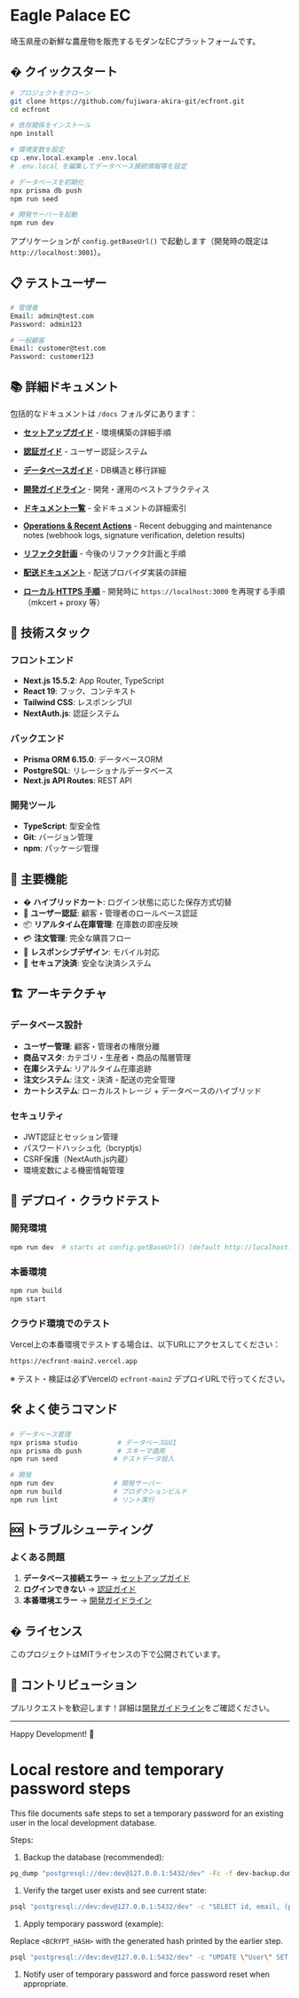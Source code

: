 # Eagle Palace EC

埼玉県産の新鮮な農産物を販売するモダンなECプラットフォームです。

## � クイックスタート

```bash
# プロジェクトをクローン
git clone https://github.com/fujiwara-akira-git/ecfront.git
cd ecfront

# 依存関係をインストール
npm install

# 環境変数を設定
cp .env.local.example .env.local
# .env.local を編集してデータベース接続情報等を設定

# データベースを初期化
npx prisma db push
npm run seed

# 開発サーバーを起動
npm run dev
```

アプリケーションが `config.getBaseUrl()` で起動します（開発時の既定は `http://localhost:3001`）。

## 📋 テストユーザー

```bash
# 管理者
Email: admin@test.com
Password: admin123

# 一般顧客
Email: customer@test.com  
Password: customer123
```

## 📚 詳細ドキュメント

包括的なドキュメントは `/docs` フォルダにあります：

- **[セットアップガイド](./docs/setup-guide.md)** - 環境構築の詳細手順
- **[認証ガイド](./docs/authentication-guide.md)** - ユーザー認証システム
- **[データベースガイド](./docs/database-migration.md)** - DB構造と移行詳細
- **[開発ガイドライン](./docs/development-guidelines.md)** - 開発・運用のベストプラクティス
- **[ドキュメント一覧](./docs/README.md)** - 全ドキュメントの詳細索引

- **[Operations & Recent Actions](./docs/operations.md)** - Recent debugging and maintenance notes (webhook logs, signature verification, deletion results)

- **[リファクタ計画](./docs/REFACTOR_PLAN.md)** - 今後のリファクタ計画と手順
- **[配送ドキュメント](./docs/delivery.md)** - 配送プロバイダ実装の詳細

- **[ローカル HTTPS 手順](./docs/local-https.md)** - 開発時に `https://localhost:3000` を再現する手順（mkcert + proxy 等）

## 🔧 技術スタック

### フロントエンド

- **Next.js 15.5.2**: App Router, TypeScript
- **React 19**: フック、コンテキスト
- **Tailwind CSS**: レスポンシブUI
- **NextAuth.js**: 認証システム

### バックエンド

- **Prisma ORM 6.15.0**: データベースORM
- **PostgreSQL**: リレーショナルデータベース
- **Next.js API Routes**: REST API

### 開発ツール

- **TypeScript**: 型安全性
- **Git**: バージョン管理
- **npm**: パッケージ管理

## 🎉 主要機能

- � **ハイブリッドカート**: ログイン状態に応じた保存方式切替
- 👤 **ユーザー認証**: 顧客・管理者のロールベース認証
- 📦 **リアルタイム在庫管理**: 在庫数の即座反映
- 💳 **注文管理**: 完全な購買フロー
- 📱 **レスポンシブデザイン**: モバイル対応
- 🔐 **セキュア決済**: 安全な決済システム

## 🏗️ アーキテクチャ

### データベース設計

- **ユーザー管理**: 顧客・管理者の権限分離
- **商品マスタ**: カテゴリ・生産者・商品の階層管理
- **在庫システム**: リアルタイム在庫追跡
- **注文システム**: 注文・決済・配送の完全管理
- **カートシステム**: ローカルストレージ + データベースのハイブリッド

### セキュリティ

- JWT認証とセッション管理
- パスワードハッシュ化（bcryptjs）
- CSRF保護（NextAuth.js内蔵）
- 環境変数による機密情報管理


## 🚀 デプロイ・クラウドテスト

### 開発環境

```bash
npm run dev  # starts at config.getBaseUrl() (default http://localhost:3001)
```

### 本番環境

```bash
npm run build
npm start
```

### クラウド環境でのテスト

Vercel上の本番環境でテストする場合は、以下URLにアクセスしてください：

```text
https://ecfront-main2.vercel.app
```

※ テスト・検証は必ずVercelの `ecfront-main2` デプロイURLで行ってください。

## 🛠️ よく使うコマンド

```bash
# データベース管理
npx prisma studio          # データベースGUI
npx prisma db push         # スキーマ適用
npm run seed              # テストデータ投入

# 開発
npm run dev               # 開発サーバー
npm run build             # プロダクションビルド
npm run lint              # リント実行
```

## 🆘 トラブルシューティング

### よくある問題

1. **データベース接続エラー** → [セットアップガイド](./docs/setup-guide.md#トラブルシューティング)
2. **ログインできない** → [認証ガイド](./docs/authentication-guide.md#テストユーザーアカウント)
3. **本番環境エラー** → [開発ガイドライン](./docs/development-guidelines.md#緊急対応手順)

## � ライセンス

このプロジェクトはMITライセンスの下で公開されています。

## 🤝 コントリビューション

プルリクエストを歓迎します！詳細は[開発ガイドライン](./docs/development-guidelines.md)をご確認ください。

---

Happy Development! 🚀

# Local restore and temporary password steps

This file documents safe steps to set a temporary password for an existing user in the local development database.

Steps:

1. Backup the database (recommended):

```bash
pg_dump "postgresql://dev:dev@127.0.0.1:5432/dev" -Fc -f dev-backup.dump
```

1. Verify the target user exists and see current state:

```bash
psql "postgresql://dev:dev@127.0.0.1:5432/dev" -c "SELECT id, email, (password IS NOT NULL) AS has_password FROM \"User\" WHERE lower(email) = 'customer2@example.com';"
```

1. Apply temporary password (example):

Replace `<BCRYPT_HASH>` with the generated hash printed by the earlier step.

```bash
psql "postgresql://dev:dev@127.0.0.1:5432/dev" -c "UPDATE \"User\" SET password = '<BCRYPT_HASH>' WHERE lower(email) = 'customer2@example.com';"
```

1. Notify user of temporary password and force password reset when appropriate.
